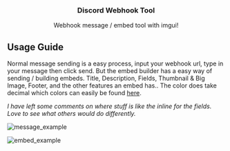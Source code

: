 <h3 align="center">Discord Webhook Tool</h3>

  <p align="center">
    Webhook message / embed tool with imgui!
    <br />
  </p>
</div>

## Usage Guide

Normal message sending is a easy process, input your webhook url, type in your message then click send. But the embed builder has a easy way of sending / building embeds. Title, Description, Fields, Thumbnail & Big Image, Footer, and the other features an embed has.. The color does take decimal which colors can easily be found [here](http://www.nameacolor.com/Color%20numbers.htm).

*I have left some comments on where stuff is like the inline for the fields. Love to see what others would do differently.*









![message_example](https://github.com/user-attachments/assets/a2d32397-fa44-4d1a-acb8-129541c281ec)

![embed_example](https://github.com/user-attachments/assets/a7999f70-c57a-4973-9328-d231141ea663)
